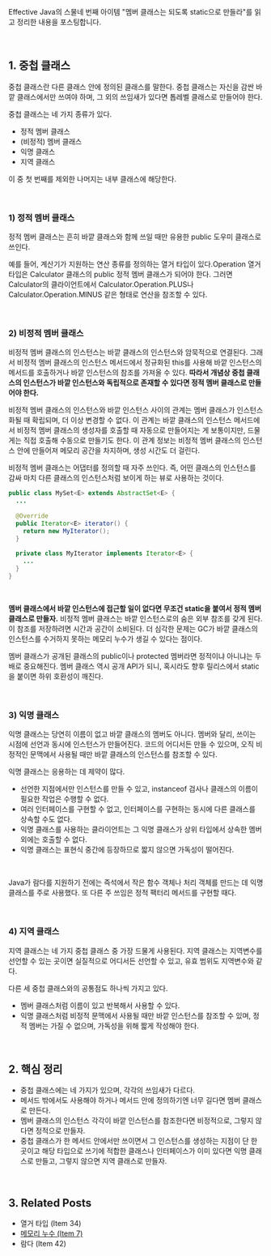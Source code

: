 Effective Java의 스물네 번째 아이템 "멤버 클래스는 되도록 static으로 만들라"를 읽고 정리한 내용을 포스팅합니다.

<br>

## 1. 중첩 클래스

중첩 클래스란 다른 클래스 안에 정의된 클래스를 말한다. 중첩 클래스는 자신을 감싼 바깥 클래스에서만 쓰여야 하며, 그 외의 쓰임새가 있다면 톱레벨 클래스로 만들어야 한다. 

중첩 클래스는 네 가지 종류가 있다.

- 정적 멤버 클래스
- (비정적) 멤버 클래스
- 익명 클래스
- 지역 클래스

이 중 첫 번째를 제외한 나머지는 내부 클래스에 해당한다.

<br>

### 1) 정적 멤버 클래스

정적 멤버 클래스는 흔히 바깥 클래스와 함께 쓰일 때만 유용한 public 도우미 클래스로 쓰인다.

예를 들어, 계산기가 지원하는 연산 종류를 정의하는 열거 타입이 있다.Operation 열거 타입은 Calculator 클래스의 public 정적 멤버 클래스가 되어야 한다. 그러면 Calculator의 클라이언트에서 Calculator.Operation.PLUS나 Calculator.Operation.MINUS 같은 형태로 연산을 참조할 수 있다.

<br>

### 2) 비정적 멤버 클래스

비정적 멤버 클래스의 인스턴스는 바깥 클래스의 인스턴스와 암묵적으로 연결된다. 그래서 비정적 멤버 클래스의 인스턴스 메서드에서 정규화된 this를 사용해 바깥 인스턴스의 메서드를 호출하거나 바깥 인스턴스의 참조를 가져올 수 있다. **따라서 개념상 중첩 클래스의 인스턴스가 바깥 인스턴스와 독립적으로 존재할 수 있다면 정적 멤버 클래스로 만들어야 한다.**

비정적 멤버 클래스의 인스턴스와 바깥 인스턴스 사이의 관계는 멤버 클래스가 인스턴스화될 때 확립되며, 더 이상 변경할 수 없다. 이 관계는 바깥 클래스의 인스턴스 메서드에서 비정적 멤버 클래스의 생성자를 호출할 때 자동으로 만들어지는 게 보통이지만, 드물게는 직접 호출해 수동으로 만들기도 한다. 이 관계 정보는 비정적 멤버 클래스의 인스턴스 안에 만들어져 메모리 공간을 차지하며, 생성 시간도 더 걸린다.

비정적 멤버 클래스는 어댑터를 정의할 때 자주 쓰인다. 즉, 어떤 클래스의 인스턴스를 감싸 마치 다른 클래스의 인스턴스처럼 보이게 하는 뷰로 사용하는 것이다.

```java
public class MySet<E> extends AbstractSet<E> {
  ...
    
  @Override
  public Iterator<E> iterator() {
    return new MyIterator();
  }
  
  private class MyIterator implements Iterator<E> {
    ...
  }
}
```

<br>

**멤버 클래스에서 바깥 인스턴스에 접근할 일이 없다면 무조건 static을 붙여서 정적 멤버 클래스로 만들자.** 비정적 멤버 클래스는 바깥 인스턴스로의 숨은 외부 참조를 갖게 된다. 이 참조를 저장하려면 시간과 공간이 소비된다. 더 심각한 문제는 GC가 바깥 클래스의 인스턴스를 수거하지 못하는 메모리 누수가 생길 수 있다는 점이다. 

멤버 클래스가 공개된 클래스의 public이나 protected 멤버라면 정적이냐 아니냐는 두 배로 중요해진다. 멤버 클래스 역시 공개 API가 되니, 혹시라도 향후 릴리스에서 static을 붙이면 하위 호환성이 깨진다.

<br>

### 3) 익명 클래스

익명 클래스는 당연히 이름이 없고 바깥 클래스의 멤버도 아니다. 멤버와 달리, 쓰이는 시점에 선언과 동시에 인스턴스가 만들어진다. 코드의 어디서든 만들 수 있으며, 오직 비정적인 문맥에서 사용될 때만 바깥 클래스의 인스턴스를 참조할 수 있다. 

익명 클래스는 응용하는 데 제약이 많다. 

- 선언한 지점에서만 인스턴스를 만들 수 있고, instanceof 검사나 클래스의 이름이 필요한 작업은 수행할 수 없다.
- 여러 인터페이스를 구현할 수 없고, 인터페이스를 구현하는 동시에 다른 클래스를 상속할 수도 없다.
- 익명 클래스를 사용하는 클라이언트는 그 익명 클래스가 상위 타입에서 상속한 멤버 외에는 호출할 수 없다.
- 익명 클래스는 표현식 중간에 등장하므로 짧지 않으면 가독성이 떨어진다.

<br>

Java가 람다를 지원하기 전에는 즉석에서 작은 함수 객체나 처리 객체를 만드는 데 익명 클래스를 주로 사용했다. 또 다른 주 쓰임은 정적 팩터리 메서드를 구현할 때다.

<br>

### 4) 지역 클래스

지역 클래스는 네 가지 중첩 클래스 중 가장 드물게 사용된다. 지역 클래스는 지역변수를 선언할 수 있는 곳이면 실질적으로 어디서든 선언할 수 있고, 유효 범위도 지역변수와 같다.

다른 세 중첩 클래스와의 공통점도 하나씩 가지고 있다. 

- 멤버 클래스처럼 이름이 있고 반복해서 사용할 수 있다. 
- 익명 클래스처럼 비정적 문맥에서 사용될 때만 바깥 인스턴스를 참조할 수 있며, 정적 멤버는 가질 수 없으며, 가독성을 위해 짧게 작성해야 한다.

<br>

## 2. 핵심 정리

- 중첩 클래스에는 네 가지가 있으며, 각각의 쓰임새가 다르다.
- 메서드 밖에서도 사용해야 하거나 메서드 안에 정의하기엔 너무 길다면 멤버 클래스로 만든다.
- 멤버 클래스의 인스턴스 각각이 바깥 인스턴스를 참조한다면 비정적으로, 그렇지 않다면 정적으로 만들자.
- 중첩 클래스가 한 메서드 안에서만 쓰이면서 그 인스턴스를 생성하는 지점이 단 한 곳이고 해당 타입으로 쓰기에 적합한 클래스나 인터페이스가 이미 있다면 익명 클래스로 만들고, 그렇지 않으면 지역 클래스로 만들자.

<br>

## 3. Related Posts

- 열거 타입 (Item 34)
- [메모리 누수 (Item 7)](https://heung27.github.io/posts/item-7-%EB%8B%A4-%EC%93%B4-%EA%B0%9D%EC%B2%B4-%EC%B0%B8%EC%A1%B0%EB%A5%BC-%ED%95%B4%EC%A0%9C%ED%95%98%EB%9D%BC/)
- 람다 (Item 42)
